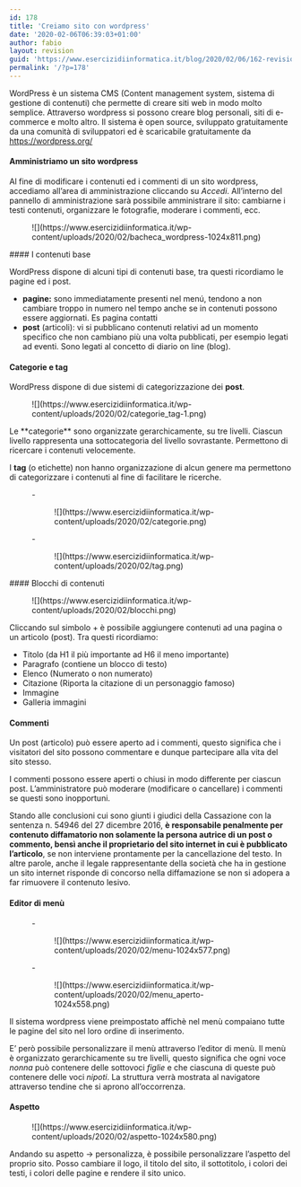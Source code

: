 ```yaml
---
id: 178
title: 'Creiamo sito con wordpress'
date: '2020-02-06T06:39:03+01:00'
author: fabio
layout: revision
guid: 'https://www.esercizidiinformatica.it/blog/2020/02/06/162-revision-v1/'
permalink: '/?p=178'
---
```


WordPress è un sistema CMS (Content management system, sistema di gestione di contenuti) che permette di creare siti web in modo molto semplice. Attraverso wordpress si possono creare blog personali, siti di e-commerce e molto altro. Il sistema è open source, sviluppato gratuitamente da una comunità di sviluppatori ed è scaricabile gratuitamente da <https://wordpress.org/>

#### Amministriamo un sito wordpress

Al fine di modificare i contenuti ed i commenti di un sito wordpress, accediamo all’area di amministrazione cliccando su *Accedi*. All’interno del pannello di amministrazione sarà possibile amministrare il sito: cambiarne i testi contenuti, organizzare le fotografie, moderare i commenti, ecc.

<figure class="wp-block-image size-large">![](https://www.esercizidiinformatica.it/wp-content/uploads/2020/02/bacheca_wordpress-1024x811.png)</figure>#### I contenuti base

WordPress dispone di alcuni tipi di contenuti base, tra questi ricordiamo le pagine ed i post.

- **pagine:** sono immediatamente presenti nel menú, tendono a non cambiare troppo in numero nel tempo anche se in contenuti possono essere aggiornati. Es pagina contatti
- **post** (articoli): vi si pubblicano contenuti relativi ad un momento specifico che non cambiano più una volta pubblicati, per esempio legati ad eventi. Sono legati al concetto di diario on line (blog).

#### Categorie e tag

WordPress dispone di due sistemi di categorizzazione dei **post**.

<figure class="wp-block-image size-large">![](https://www.esercizidiinformatica.it/wp-content/uploads/2020/02/categorie_tag-1.png)</figure>Le **categorie** sono organizzate gerarchicamente, su tre livelli. Ciascun livello rappresenta una sottocategoria del livello sovrastante. Permettono di ricercare i contenuti velocemente.

I **tag** (o etichette) non hanno organizzazione di alcun genere ma permettono di categorizzare i contenuti al fine di facilitare le ricerche.

<figure class="wp-block-gallery columns-2 is-cropped">- <figure>![](https://www.esercizidiinformatica.it/wp-content/uploads/2020/02/categorie.png)</figure>
- <figure>![](https://www.esercizidiinformatica.it/wp-content/uploads/2020/02/tag.png)</figure>

</figure>#### Blocchi di contenuti

<figure class="wp-block-image size-large">![](https://www.esercizidiinformatica.it/wp-content/uploads/2020/02/blocchi.png)</figure>Cliccando sul simbolo + è possibile aggiungere contenuti ad una pagina o un articolo (post). Tra questi ricordiamo:

- Titolo (da H1 il più importante ad H6 il meno importante)
- Paragrafo (contiene un blocco di testo)
- Elenco (Numerato o non numerato)
- Citazione (Riporta la citazione di un personaggio famoso)
- Immagine
- Galleria immagini

#### Commenti

Un post (articolo) può essere aperto ad i commenti, questo significa che i visitatori del sito possono commentare e dunque partecipare alla vita del sito stesso.

I commenti possono essere aperti o chiusi in modo differente per ciascun post. L’amministratore può moderare (modificare o cancellare) i commenti se questi sono inopportuni.

Stando alle conclusioni cui sono giunti i giudici della Cassazione con la sentenza n. 54946 del 27 dicembre 2016, **è responsabile penalmente per contenuto diffamatorio non solamente la persona autrice di un post o commento, bensì anche il proprietario del sito internet in cui è pubblicato l’articolo**, se non interviene prontamente per la cancellazione del testo. In altre parole, anche il legale rappresentante della società che ha in gestione un sito internet risponde di concorso nella diffamazione se non si adopera a far rimuovere il contenuto lesivo.

#### Editor di menù

<figure class="wp-block-gallery columns-2 is-cropped">- <figure>![](https://www.esercizidiinformatica.it/wp-content/uploads/2020/02/menu-1024x577.png)</figure>
- <figure>![](https://www.esercizidiinformatica.it/wp-content/uploads/2020/02/menu_aperto-1024x558.png)</figure>

</figure>Il sistema wordpress viene preimpostato affichè nel menù compaiano tutte le pagine del sito nel loro ordine di inserimento.

E’ però possibile personalizzare il menù attraverso l’editor di menù. Il menù è organizzato gerarchicamente su tre livelli, questo significa che ogni voce *nonna* può contenere delle sottovoci *figlie* e che ciascuna di queste può contenere delle voci *nipoti*. La struttura verrà mostrata al navigatore attraverso tendine che si aprono all’occorrenza.

#### Aspetto

<figure class="wp-block-image size-large">![](https://www.esercizidiinformatica.it/wp-content/uploads/2020/02/aspetto-1024x580.png)</figure>Andando su aspetto -&gt; personalizza, è possibile personalizzare l’aspetto del proprio sito. Posso cambiare il logo, il titolo del sito, il sottotitolo, i colori dei testi, i colori delle pagine e rendere il sito unico.